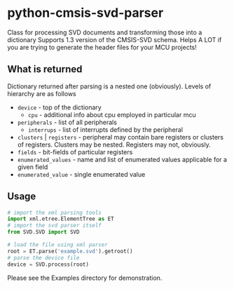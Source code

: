 # python-cmsis-svd-parser
Class for processing SVD documents and transforming those into a dictionary 
Supports 1.3 version of the CMSIS-SVD schema. Helps A LOT if you are trying to 
generate the header files for your MCU projects!

## What is returned
Dictionary returned after parsing is a nested one (obviously). Levels of 
hierarchy are as follows
* `device` - top of the dictionary
    * `cpu` - additional info about cpu employed in particular mcu
* `peripherals` - list of all peripherals
    * `interrups` - list of interrupts defined by the peripheral
* `clusters` | `registers` - peripheral may contain bare registers or clusters 
of registers. Clusters may be nested. Registers may not, obviously.
* `fields` - bit-fields of particular registers
* `enumerated_values` - name and list of enumerated values applicable for a 
given field
* `enumerated_value` - single enumerated value

## Usage
``` python
# import the xml parsing tools
import xml.etree.ElementTree as ET
# import the svd parser itself
from SVD.SVD import SVD

# load the file using xml parser
root = ET.parse('example.svd').getroot()
# parse the device file
device = SVD.process(root)
```

Please see the Examples directory for demonstration.

